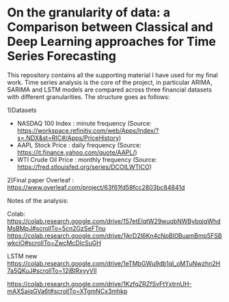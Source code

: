 # On the granularity of data: a Comparison between Classical and Deep Learning approaches for Time Series Forecasting
This repository contains all the supporting material I have used for my final work. Time series analysis is the core of the project, in particular ARIMA, SARIMA and LSTM models are compared across three financial datasets with different granularities.
The structure goes as follows:

1)Datasets
  - NASDAQ 100 Index : minute frequency (Source: https://workspace.refinitiv.com/web/Apps/Index/?s=.NDX&st=RIC#/Apps/PriceHistory)
  - AAPL Stock Price : daily frequency (Source: https://it.finance.yahoo.com/quote/AAPL/) 
  - WTI Crude Oil Price : monthly frequency (Source: https://fred.stlouisfed.org/series/DCOILWTICO)
  
2)Final paper Overleaf : https://www.overleaf.com/project/63f61fd58fcc2803bc84841d


Notes of the analysis: 

Colab: https://colab.research.google.com/drive/157etElqtW29wuqbNWBybqjqWhdMsBMpJ#scrollTo=5cn2GzSeFTnu
https://colab.research.google.com/drive/1jkrD2I6Kn4cNpBI0BuamBmp5FSBwkciO#scrollTo=ZwcMcDIcSuGH 

LSTM new https://colab.research.google.com/drive/1eTMbGWu9db1ql_oMTuNwzhn2H7a5QKuJ#scrollTo=12jBIRxyyVII

https://colab.research.google.com/drive/1KzfqZRZfSvFtYxtrnUH-mAXSaiqGVa6t#scrollTo=XTgmNCx3mhkp

